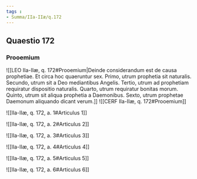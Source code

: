 ```yaml
---
tags : 
- Summa/IIa-IIæ/q.172
---
```


## Quaestio 172

### Prooemium

![[LEO IIa-IIæ, q. 172#Prooemium|Deinde considerandum est de causa prophetiae. Et circa hoc quaeruntur sex. Primo, utrum prophetia sit naturalis. Secundo, utrum sit a Deo mediantibus Angelis. Tertio, utrum ad prophetiam requiratur dispositio naturalis. Quarto, utrum requiratur bonitas morum. Quinto, utrum sit aliqua prophetia a Daemonibus. Sexto, utrum prophetae Daemonum aliquando dicant verum.]]
![[CERF IIa-IIæ, q. 172#Prooemium]]

![[IIa-IIæ, q. 172, a. 1#Articulus 1]]

![[IIa-IIæ, q. 172, a. 2#Articulus 2]]

![[IIa-IIæ, q. 172, a. 3#Articulus 3]]

![[IIa-IIæ, q. 172, a. 4#Articulus 4]]

![[IIa-IIæ, q. 172, a. 5#Articulus 5]]

![[IIa-IIæ, q. 172, a. 6#Articulus 6]]

